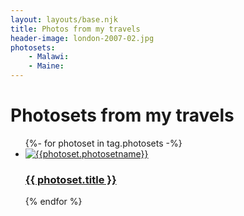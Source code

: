 ```yaml
---
layout: layouts/base.njk
title: Photos from my travels
header-image: london-2007-02.jpg
photosets:
	- Malawi:
	- Maine:
---
```


<div class="page-area">

<h1>Photosets from my travels</h1>

<ul class="photos-grid">
	{%- for photoset in tag.photosets -%}
	<li>
		<a href="{{ photoset.url }}">
		<img src="/images/photos/{{photoset.photoset-name}}/{{photoset.featured-image}}.jpg" class="img-responsive" alt="{{photoset.photosetname}}">
		<h3>{{ photoset.title }}</h3>
		</a>
	</li>
	{% endfor %}
</ul>

</div>